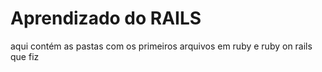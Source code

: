 # Aprendizado do RAILS

aqui contém as pastas com os primeiros arquivos em ruby e ruby on rails que fiz
